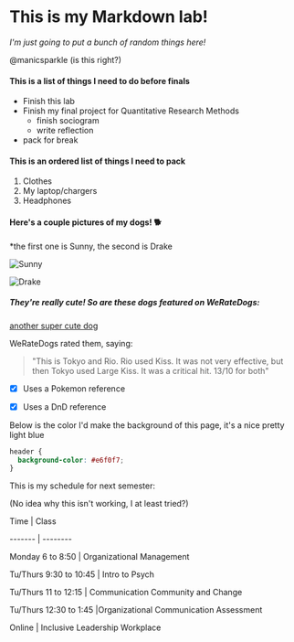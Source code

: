 # This is my Markdown lab!

*I'm just going to put a bunch of random things here!*

@manicsparkle \(is this right?\)

#### This is a list of things I need to do before finals

* Finish this lab
* Finish my final project for Quantitative Research Methods
  * finish sociogram
  * write reflection
* pack for break

#### This is an ordered list of things I need to pack

1. Clothes
2. My laptop/chargers
3. Headphones

#### Here's a couple pictures of my dogs! :dog2:

\*the first one is Sunny, the second is Drake

![Sunny](/Users/miranda/Desktop/sunny.jpg)

![Drake](/Users/miranda/Desktop/drake.jpg)

##### They're really cute! So are these dogs featured on WeRateDogs:

[another super cute dog](https://pbs.twimg.com/media/EKUY3G4UYAEpBki.jpg)

WeRateDogs rated them, saying:

> "This is Tokyo and Rio. Rio used Kiss. It was not very effective, but then Tokyo used Large Kiss. It was a critical hit. 13/10 for both"

- [x] Uses a Pokemon reference
- [x] Uses a DnD reference



Below is the color I'd make the background of this page, it's a nice pretty light blue

```css
header {
  background-color: #e6f0f7;
}
```



This is my schedule for next semester:

\(No idea why this isn't working, I at least tried?\)

Time | Class

------- | --------

Monday 6 to 8:50 | Organizational Management

Tu/Thurs 9:30 to 10:45 | Intro to Psych

Tu/Thurs 11 to 12:15 | Communication Community and Change

Tu/Thurs 12:30 to 1:45 |Organizational Communication Assessment

Online | Inclusive Leadership Workplace

































